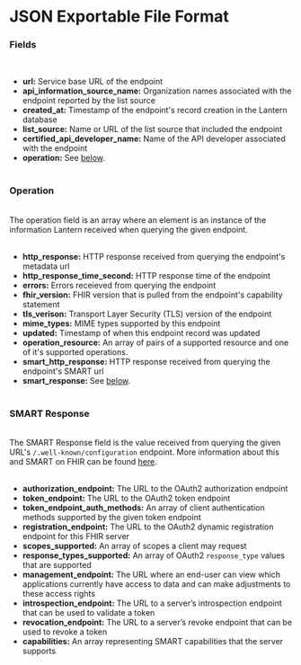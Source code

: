 # JSON Exportable File Format

### Fields
&nbsp;

* **url:** Service base URL of the endpoint  
* **api_information_source_name:** Organization names associated with the endpoint reported by the list source  
* **created_at:** Timestamp of the endpoint's record creation in the Lantern database  
* **list_source:** Name or URL of the list source that included the endpoint  
* **certified_api_developer_name:** Name of the API developer associated with the endpoint  
* **operation:** See [below](#operation).  
&nbsp;

### Operation
\
The operation field is an array where an element is an instance of the information Lantern received when querying the given endpoint.  
&nbsp;

* **http_response:** HTTP response received from querying the endpoint's metadata url  
* **http_response_time_second:** HTTP response time of the endpoint  
* **errors:** Errors receieved from querying the endpoint  
* **fhir_version:** FHIR version that is pulled from the endpoint's capability statement  
* **tls_verison:** Transport Layer Security (TLS) version of the endpoint  
* **mime_types:** MIME types supported by this endpoint  
* **updated:** Timestamp of when this endpoint record was updated  
* **operation_resource:** An array of pairs of a supported resource and one of it's supported operations.
* **smart_http_response:** HTTP response received from querying the endpoint's SMART url  
* **smart_response:** See [below](#smart-response).  
&nbsp;

### SMART Response
\
The SMART Response field is the value received from querying the given URL's `/.well-known/configuration` endpoint. More information about this and SMART on FHIR can be found [here](http://www.hl7.org/fhir/smart-app-launch/conformance/index.html).  
&nbsp;

* **authorization_endpoint:** The URL to the OAuth2 authorization endpoint  
* **token_endpoint:** The URL to the OAuth2 token endpoint  
* **token_endpoint_auth_methods:** An array of client authentication methods supported by the given token endpoint  
* **registration_endpoint:** The URL to the OAuth2 dynamic registration endpoint for this FHIR server  
* **scopes_supported:** An array of scopes a client may request  
* **response_types_supported:** An array of OAuth2 `response_type` values that are supported  
* **management_endpoint:** The URL where an end-user can view which applications currently have access to data and can make adjustments to these access rights  
* **introspection_endpoint:** The URL to a server’s introspection endpoint that can be used to validate a token  
* **revocation_endpoint:** The URL to a server’s revoke endpoint that can be used to revoke a token  
* **capabilities:** An array representing SMART capabilities that the server supports  